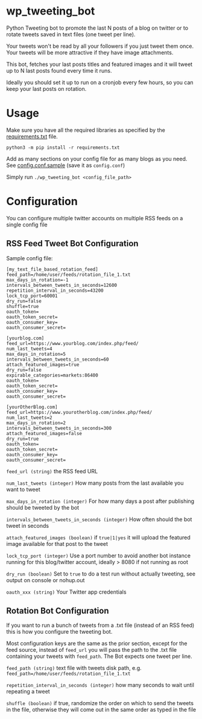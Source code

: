 # wp_tweeting_bot

Python Tweeting bot to promote the last N posts of a blog on twitter or to rotate tweets saved in text files (one tweet per line).

Your tweets won't be read by all your followers if you just tweet them once.
Your tweets will be more attractive if they have image attachments.

This bot, fetches your last posts titles and featured images and it will tweet up to N last posts found every time it runs.

Ideally you should set it up to run on a cronjob every few hours, so you can keep your last posts on rotation.

# Usage
Make sure you have all the required libraries as specified by the [requirements.txt](requirements.txt) file.

`python3 -m pip install -r requirements.txt`

Add as many sections on your config file for as many blogs as you need.
See [config.conf.sample](config.conf.sample) (save it as `config.conf`)

Simply run `./wp_tweeting_bot <config_file_path>`

# Configuration
You can configure multiple twitter accounts on multiple RSS feeds on a single config file

## RSS Feed Tweet Bot Configuration

Sample config file:
```
[my_text_file_based_rotation_feed]
feed_path=/home/user/feeds/rotation_file_1.txt
max_days_in_rotation=-1
intervals_between_tweets_in_seconds=12600
repetition_interval_in_seconds=43200
lock_tcp_port=60001
dry_run=false
shuffle=true
oauth_token=
oauth_token_secret=
oauth_consumer_key=
oauth_consumer_secret=

[yourblog.com]
feed_url=https://www.yourblog.com/index.php/feed/
num_last_tweets=4
max_days_in_rotation=5
intervals_between_tweets_in_seconds=60
attach_featured_images=true
dry_run=false
expirable_categories=markets:86400
oauth_token=
oauth_token_secret=
oauth_consumer_key=
oauth_consumer_secret=

[yourOtherBlog.com]
feed_url=https://www.yourotherblog.com/index.php/feed/
num_last_tweets=2
max_days_in_rotation=2
intervals_between_tweets_in_seconds=300
attach_featured_images=false
dry_run=true
oauth_token=
oauth_token_secret=
oauth_consumer_key=
oauth_consumer_secret=
```


`feed_url (string)` the RSS feed URL

`num_last_tweets (integer)` How many posts from the last available you want to tweet

`max_days_in_rotation (integer)` For how many days a post after publishing should be tweeted by the bot

`intervals_between_tweets_in_seconds (integer)` How often should the bot tweet in seconds

`attach_featured_images (boolean)` if `true|1|yes` it will upload the featured image available for that post to the tweet

`lock_tcp_port (integer)` Use a port number to avoid another bot instance running for this blog/twitter account, ideally > 8080 if not running as root

`dry_run (boolean)` Set to `true` to do a test run without actually tweeting, see output on console or nohup.out

`oauth_xxx (string)` Your Twitter app credentials

## Rotation Bot Configuration

If you want to run a bunch of tweets from a .txt file (instead of an RSS feed) this is how you configure the tweeting bot.

Most configuration keys are the same as the prior section, except for the feed source, instead of `feed_url` you will pass the path to the .txt file containing your tweets with `feed_path`. The Bot expects one tweet per line.

`feed_path (string)` text file with tweets disk path, e.g. `feed_path=/home/user/feeds/rotation_file_1.txt`

`repetition_interval_in_seconds (integer)` how many seconds to wait until repeating a tweet

`shuffle (boolean)` if true, randomize the order on which to send the tweets in the file, otherwise they will come out in the same order as typed in the file
